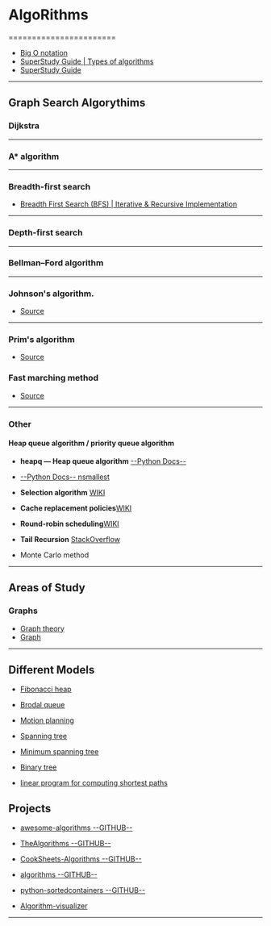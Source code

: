 # AlgoRithms
=======================



- [Big O notation](https://en.wikipedia.org/wiki/Big_O_notation)
- [SuperStudy Guide | Types of algorithms](https://superstudy.guide/algorithms-data-structures/foundations/algorithmic-concepts/#types-of-algorithms)
- [SuperStudy Guide](https://superstudy.guide)

-----------------------------------------------------------------------------------------------------

Graph Search Algorythims
-----------

### Dijkstra

------------------------------------------

### A* algorithm 


------------------------------------------

### Breadth-first search


- [Breadth First Search (BFS) | Iterative & Recursive Implementation](https://www.techiedelight.com/breadth-first-search/)


------------------------------------------

### Depth-first search

------------------------------------------

### Bellman–Ford algorithm


------------------------------------------

### Johnson's algorithm.

- [Source](https://en.wikipedia.org/wiki/Johnson%27s_algorithm)

------------------------------------------

### Prim's algorithm

- [Source](https://en.wikipedia.org/wiki/Prim%27s_algorithm)


### Fast marching method 

- [Source](https://en.wikipedia.org/wiki/Fast_marching_method)




------------------------------------------

### Other

#### **Heap queue algorithm / priority queue algorithm**

- **heapq — Heap queue algorithm** [--Python Docs--](https://docs.python.org/3/library/heapq.html)
- [--Python Docs-- nsmallest](https://docs.python.org/3/library/heapq.html#heapq.nsmallest)


- **Selection algorithm** [WIKI](https://en.wikipedia.org/wiki/Selection_algorithm)

- **Cache replacement policies**[WIKI](https://en.wikipedia.org/wiki/Cache_replacement_policies#Least_recently_used_(LRU))

- **Round-robin scheduling**[WIKI](https://en.wikipedia.org/wiki/Round-robin_scheduling)

- **Tail Recursion** [StackOverflow](https://stackoverflow.com/questions/33923/what-is-tail-recursion)

- Monte Carlo method


-----------------------------------------------------------------------------------------------------


Areas of Study
--------------

### Graphs

- [Graph theory](https://en.wikipedia.org/wiki/Graph_theory)
- [Graph](https://en.wikipedia.org/wiki/Graph_(discrete_mathematics)#Undirected_graph)

-----------------------------------------------------------------------------------------------------

Different Models
----------------

- [Fibonacci heap](https://en.wikipedia.org/wiki/Fibonacci_heap)

- [Brodal queue](https://en.wikipedia.org/wiki/Brodal_queue)

- [Motion planning](https://en.wikipedia.org/wiki/Motion_planning)

- [Spanning tree](https://en.wikipedia.org/wiki/Spanning_tree)

- [Minimum spanning tree](https://en.wikipedia.org/wiki/Minimum_spanning_tree)

- [Binary tree](https://en.wikipedia.org/wiki/Binary_tree)

- [linear program for computing shortest paths](https://en.wikipedia.org/wiki/Shortest_path_problem#Linear_programming_formulation)


Projects
--------


- [awesome-algorithms --GITHUB--](https://github.com/tayllan/awesome-algorithms)

- [TheAlgorithms --GITHUB--](https://github.com/TheAlgorithms/Python)

- [CookSheets-Algorithms --GITHUB--](https://github.com/simsekhalit/CookSheets-Algorithms)

- [algorithms --GITHUB--](https://github.com/keon/algorithms)

- [python-sortedcontainers --GITHUB--](https://github.com/grantjenks/python-sortedcontainers)

- [Algorithm-visualizer](https://algorithm-visualizer.org/)


-----------------------------------------------------------------------------------------------------